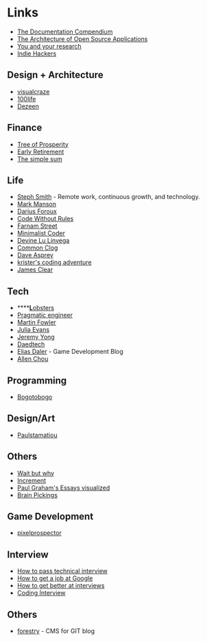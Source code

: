 # Links

* [The Documentation Compendium](https://github.com/kylelobo/The-Documentation-Compendium/blob/master/README.md) 
* [The Architecture of Open Source Applications](http://www.aosabook.org/en/index.html)
* [You and your research](http://www.cs.virginia.edu/~robins/YouAndYourResearch.html)
* [Indie Hackers](https://www.indiehackers.com/)

## Design + Architecture

* [visualcraze](https://visualcraze.com/)
* [100life](https://100life.jp/)
* [Dezeen](https://www.dezeen.com/)

## Finance

* [Tree of Prosperity ](http://treeofprosperity.blogspot.com/)
* [Early Retirement](https://earlyretirementsg.weebly.com/)
* [The simple sum](https://thesimplesum.com/)

## Life

* [Steph Smith](https://blog.stephsmith.io/) - Remote work, continuous growth, and technology.
* [Mark Manson](https://markmanson.net/archive)
* [Darius Foroux](https://dariusforoux.com/blog/?utm_source=pocket)
* [Code Without Rules](https://codewithoutrules.com/)
* [Farnam Street](https://fs.blog/blog/)
* [Minimalist Coder](http://theminimalistcoder.com/)
* [Devine Lu Linvega](https://wiki.xxiivv.com/#devine+lu+linvega)
* [Common Clog](https://commoncog.com/blog/)
* [Dave Asprey](https://blog.daveasprey.com/category/article/)
* [krister's coding adventure](http://code.krister.ee/)
* [James Clear](https://jamesclear.com/)

## Tech

* \*\*\*\*[**L**obsters](https://lobste.rs/)
* [Pragmatic engineer](https://blog.pragmaticengineer.com/)
* [Martin Fowler](https://martinfowler.com)
* [Julia Evans](https://jvns.ca/)
* [Jeremy Yong](https://www.jeremyong.com/)
* [Daedtech](https://daedtech.com/)
* [Elias Daler](https://eliasdaler.github.io/) - Game Development Blog
* [Allen Chou](http://www.allenchou.net/blog/)

## Programming

* [Bogotobogo](https://www.bogotobogo.com/index.php)

## Design/Art

* [Paulstamatiou](https://paulstamatiou.com/)

## Others

* [Wait but why](https://waitbutwhy.com/)
* [Increment](https://increment.com/)
* [Paul Graham's Essays visualized](https://www.producthunt.com/posts/paul-graham-s-essays-visualized)
* [Brain Pickings](https://www.brainpickings.org/)

## Game Development

* [pixelprospector](https://pixelprospector.com/)

## Interview

* [How to pass technical interview](https://medium.com/@samson_hu/how-to-pass-technical-interviews-4653ea9220e5)
* [How to get a job at Google](https://www.quora.com/How-can-I-get-a-job-at-Facebook-or-Google-in-6-months-I-need-a-concise-work-plan-to-build-a-good-enough-skill-set-Should-I-join-some-other-start-up-or-build-my-own-projects-start-up-Should-I-just-focus-on-practicing-data-structures-and-algorithms/answer/Jimmy-Saade?share=1&srid=TAJ1)
* [How to get better at interviews](https://algodaily.com/lessons/how-to-get-better-at-coding-interviews)
* [Coding Interview](https://github.com/jwasham/coding-interview-university)



## Others

* [forestry](https://forestry.io/) - CMS for GIT blog

